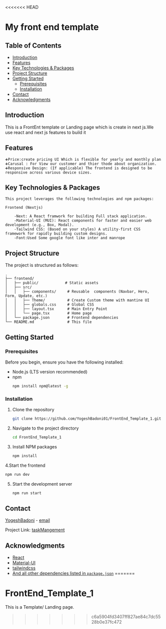 <<<<<<< HEAD
# My front end template



## Table of Contents

- [Introduction](#introduction)
- [Features](#features)
- [Key Technologies & Packages](#key-technologies--packages)
- [Project Structure](#project-structure)
- [Getting Started](#getting-started)
  - [Prerequisites](#prerequisites)
  - [Installation](#installation)
- [Contact](#contact)
- [Acknowledgments](#acknowledgments)

## Introduction

This is a FrontEnt template or Landing page which is create in next js.We use react and next js features to build it 

## Features

```
➕Price:create pricing UI Which is flexible for yearly and monthly plan
➕Carusal : For View our customer and thier thode about organization.
➕Responsive Design: (If applicable) The frontend is designed to be responsive across various device sizes.

```
## Key Technologies & Packages

    This project leverages the following technologies and npm packages:

    Frontend (Nextjs)

        -Next: A React framwork for building Full stack application.
        -Material-UI (MUI): React components for faster and easier web development (e.g., Box, Modal).
        -Tailwind CSS: (Based on your styles) A utility-first CSS framework for rapidly building custom designs.
        -Font:Used Some google font like inter and manrope

## Project Structure

The project is structured as follows:
```
.
├── frontend/
│   ├── public/            # Static assets
│   ├── src/
│   │   ├── components/     # Reusable  components (Navbar, Hero, Form, Update, etc.)
│   │   ├── Theme/          # Create Custom theme with mantine UI
│   │   ├── globals.css     # Global CSS
│   │   ├── layout.tsx      # Main Entry Point
│   │   └── page.tsx        # Home page
│   └── package.json        # Frontend dependencies
└── README.md               # This file

```

## Getting Started


### Prerequisites

Before you begin, ensure you have the following installed:

- Node.js (LTS version recommended)
- npm
  ```sh
  npm install npm@latest -g
  ```

### Installation

1. Clone the repository
   ```sh
   git clone https://github.com/YogeshBadoni01/FrontEnd_Template_1.git
   ```
2. Navigate to the project directory
   ```sh
   cd FrontEnd_Template_1
   ```
3. Install NPM packages
   ```sh
   npm install
   ```
4.Start the frontend
   ```sh
   npm run dev
   ```
5. Start the development server 
   ```sh
   npm run start
   ```


## Contact

[YogeshBadoni](YogeshBadoni) - [email](mailto:yogibadoni706@gmail.com)

Project Link: [taskMangement](https://github.com/YogeshBadoni01/FrontEnd_Template_1.git)

## Acknowledgments

- [React](https://reactjs.org/)
- [Material-UI](https://mui.com/)
- [tailwindcss](https://https://tailwindcss.com/)
- [And all other dependencies listed in `package.json`](./package.json)
=======
# FrontEnd_Template_1
This is a Template/ Landing page.
>>>>>>> c6a5904fd3407ff827ae84c7dc5528b0e37fc472
